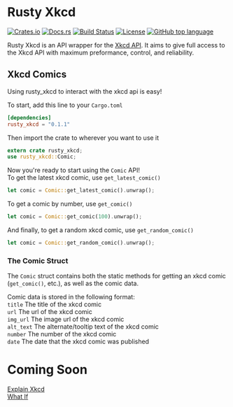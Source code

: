 # Rusty Xkcd

[![Crates.io](https://img.shields.io/crates/v/rusty_xkcd.svg)](https://crates.io/crates/rusty_xkcd)
[![Docs.rs](https://docs.rs/rusty_xkcd/badge.svg)](https://docs.rs/rusty_xkcd)
[![Build Status](https://travis-ci.org/Kixiron/rusty_xkcd.svg?branch=master)](https://travis-ci.org/Kixiron/rusty_xkcd)
[![License](https://img.shields.io/github/license/kixiron/rusty_xkcd.svg)](https://github.com/Kixiron/rusty_xkcd/blob/master/LICENSE)
[![GitHub top language](https://img.shields.io/github/languages/top/kixiron/rusty_xkcd.svg)](https://github.com/Kixiron/rusty_xkcd)

Rusty Xkcd is an API wrapper for the [Xkcd API](https://xkcd.com/json.html).
It aims to give full access to the Xkcd API with maximum preformance, control, and reliability.

## Xkcd Comics

Using rusty_xkcd to interact with the xkcd api is easy!

To start, add this line to your `Cargo.toml`
```toml
[dependencies]
rusty_xkcd = "0.1.1"
```

Then import the crate to wherever you want to use it

```rust
extern crate rusty_xkcd;
use rusty_xkcd::Comic;
```

Now you're ready to start using the `Comic` API!  
To get the latest xkcd comic, use `get_latest_comic()`

```rust
let comic = Comic::get_latest_comic().unwrap();
```

To get a comic by number, use `get_comic()`

```rust
let comic = Comic::get_comic(100).unwrap();
```

And finally, to get a random xkcd comic, use `get_random_comic()`

```rust
let comic = Comic::get_random_comic().unwrap();
```

### The Comic Struct

The `Comic` struct contains both the static methods for getting an xkcd comic
(`get_comic()`, etc.),
as well as the comic data.

Comic data is stored in the following format:  
`title` The title of the xkcd comic  
`url` The url of the xkcd comic  
`img_url` The image url of the xkcd comic  
`alt_text` The alternate/tooltip text of the xkcd comic  
`number` The number of the xkcd comic  
`date` The date that the xkcd comic was published  

# Coming Soon

[Explain Xkcd](https://www.explainxkcd.com)  
[What If](https://what-if.xkcd.com)
